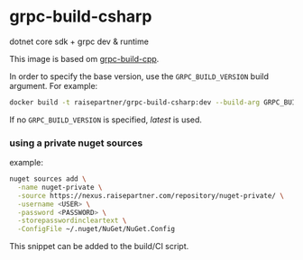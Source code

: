 # grpc-build-csharp
dotnet core sdk + grpc dev &amp; runtime


This image is based om [grpc-build-cpp](https://hub.docker.com/r/raisepartner/grpc-build-cpp).

In order to specify the base version, use the `GRPC_BUILD_VERSION` build argument. For example:

```bash
docker build -t raisepartner/grpc-build-csharp:dev --build-arg GRPC_BUILD_VERSION=0.1 .
```

If no `GRPC_BUILD_VERSION` is specified, *latest* is used.


### using a private nuget sources

example:

```bash
nuget sources add \
  -name nuget-private \
  -source https://nexus.raisepartner.com/repository/nuget-private/ \
  -username <USER> \
  -password <PASSWORD> \
  -storepasswordincleartext \
  -ConfigFile ~/.nuget/NuGet/NuGet.Config
```

This snippet can be added to the build/CI script.
